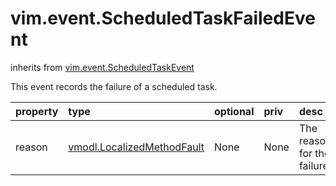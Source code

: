 vim.event.ScheduledTaskFailedEvent
==================================
inherits from [vim.event.ScheduledTaskEvent](docs/vim.event.ScheduledTaskEvent.md)


This event records the failure of a scheduled task.

| property | type | optional | priv | desc |
|:---------|:-----|:---------|:-----|:-----|
| reason | [vmodl.LocalizedMethodFault](vmodl.LocalizedMethodFault.md "vmodl.LocalizedMethodFault") | None | None | The reason for the failure. |


